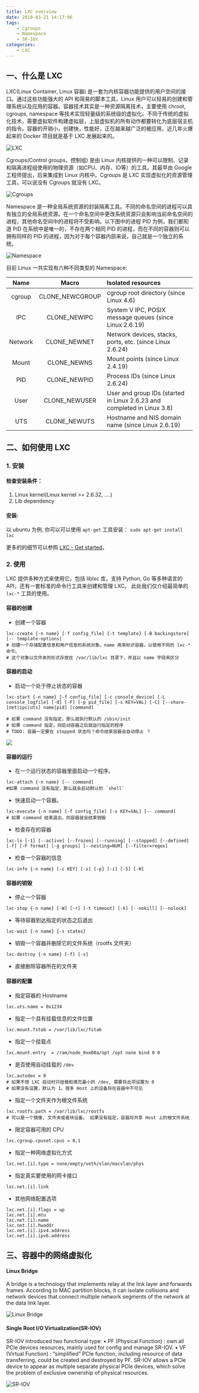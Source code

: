 ```yaml
---
title: LXC overview
date: 2018-03-21 14:17:06
tags:
    - Cgroups
    - Namespace
    - SR-IOV
categories:
    - LXC
---
```

## 一、什么是 LXC

LXC(Linux Container, Linux 容器) 是一套为内核容器功能提供的用户空间的接口。通过这些功能强大的 API 和简易的脚本工具，Linux 用户可以轻易的创建和管理系统以及应用的容器。容器技术其实是一种资源隔离技术，主要使用 chroot, cgroups, namespace 等技术实现轻量级的系统级的虚拟化。不同于传统的虚拟化技术，需要虚拟软件构建虚拟层，上层虚拟机的所有动作都要转化为底层宿主机的指令。容器的开销小，创建快，性能好，正在越来越广泛的被应用，近几年火爆起来的 Docker 项目就是基于 LXC 发展起来的。

![LXC](lxc.png)<!-- more -->

Cgroups(Control groups，控制组) 是由 Linux 内核提供的一种可以限制、记录和隔离进程组使用的物理资源（如CPU、内存、IO等）的工具。其最早由 Google 工程师提出，后来集成到 Linux 内核中。Cgroups 是 LXC 实现虚拟化的资源管理工具，可以说没有 Cgroups 就没有 LXC。

![Cgroups](cgroups.png)

Namespace 是一种全局系统资源的封装隔离工具。不同的命名空间的进程可以具有独立的全局系统资源。在一个命名空间中更改系统资源只会影响当前命名空间的进程，其他命名空间中的进程将不受影响。以下图中的进程 PID 为例，我们都知道 PID 在系统中是唯一的，不存在两个相同 PID 的进程，而在不同的容器则可以拥有同样的 PID 的进程，因为对于每个容器内部来说，自己就是一个独立的系统。

![Namespace](namespace.png)

目前 Linux 一共实现有六种不同类型的 Namespace:

|Name   |Macro              |Isolated resources|
|:-:    |:-:                |:-|
|cgroup |CLONE_NEWCGROUP    |cgroup root directory (since Linux 4.6)|
|IPC    |CLONE_NEWIPC       |System V IPC, POSIX message queues (since Linux 2.6.19)|
|Network|CLONE_NEWNET	    |Network devices, stacks, ports, etc. (since Linux 2.6.24)|
|Mount 	|CLONE_NEWNS	    |Mount points (since Linux 2.4.19)|
|PID	|CLONE_NEWPID	    |Process IDs (since Linux 2.6.24)|
|User	|CLONE_NEWUSER	    |User and group IDs (started in Linux 2.6.23 and completed in Linux 3.8)|
|UTS	|CLONE_NEWUTS	    |Hostname and NIS domain name (since Linux 2.6.19)|

## 二、如何使用 LXC

### 1. 安装
#### 检查安装条件：
1. Linux kernel(Linux kernel >= 2.6.32, ….)
2. Lib dependency

#### 安装:
以 ubuntu 为例, 你可以可以使用 `apt-get` 工具安装： `sudo apt-get install lxc`

更多的的细节可以参照 [LXC - Get started](https://linuxcontainers.org/lxc/getting-started/)。

### 2. 使用
LXC 提供多种方式来使用它，包括 liblxc 库，支持 Python, Go 等多种语言的 API，还有一套标准的命令行工具来创建和管理 LXC。
此处我们仅介绍最简单的 `lxc-*` 工具的使用。

#### 容器的创建

* 创建一个容器
```
lxc-create {-n name} [-f config_file] {-t template} [-B backingstore] [-- template-options]
# 创建一个存储配置信息和用户信息的系统对象。name 用来标识容器，以使用不同的 lxc-* 命令。
# 这个对象以文件夹的形式存放在 /var/lib/lxc 目录下，并且以 name 字段来区分
```

#### 容器的启动

* 启动一个处于停止状态的容器
```
lxc-start {-n name} [-f config_file] [-c console_device] [-L console_logfile] [-d] [-F] [-p pid_file] [-s KEY=VAL] [-C] [--share-[net|ipc|uts] name|pid] [command]

# 如果 command 没有指定，那么就执行默认的 /sbin/init
# 如果 command 指定，则启动容器之后就运行指定的程序
# TODO: 容器一定要在 stopped 状态吗？命令结束容器会自动停止 ？
```
![](lxc-create.png)

#### 容器的运行

* 在一个运行状态的容器里面启动一个程序。
```
lxc-attach {-n name} [-- command] 
#如果 command 没有指定，那么就会启动默认的 `shell`
```

* 快速启动一个容器。
``` 
lxc-execute {-n name} [-f config_file] [-s KEY=VAL] [-- command]
# 如果 command 结束退出，则容器就会结束销毁
```

* 检查存在的容器
```
lxc-ls [-1] [--active] [--frozen] [--running] [--stopped] [--defined] [-f] [-F format] [-g groups] [--nesting=NUM] [--filter=regex]
```

* 检查一个容器的信息
```
lxc-info {-n name} [-c KEY] [-s] [-p] [-i] [-S] [-H]
```

#### 容器的销毁

* 停止一个容器
```
lxc-stop {-n name} [-W] [-r] [-t timeout] [-k] [--nokill] [--nolock]
```

* 等待容器到达指定的状态之后退出
```
lxc-wait {-n name} {-s states}
```

* 销毁一个容器并删除它的文件系统（rootfs 文件夹）
```
lxc-destroy {-n name} [-f] [-s]
```

* 直接删除容器所在的文件夹

#### 容器的配置

* 指定容器的 Hostname
```
lxc.uts.name = 0x1234
```

* 指定一个具有挂载信息的文件位置
```
lxc.mount.fstab = /var/lib/lxc/fstab
```

* 指定一个挂载点
```
lxc.mount.entry  = /ram/node_0xe00a/opt /opt none bind 0 0
```

* 是否使用自动挂载的 `/dev`
```
lxc.autodev = 0
# 如果不想 LXC 启动时只挂载和填充最小的 /dev, 需要将此项设置为 0
# 如果没有设置，默认为 1，很多 Host 上的设备将在容器中不可见
```

* 指定一个文件夹作为根文件系统
```
lxc.rootfs.path = /var/lib/lxc/rootfs
# 可以是一个镜像, 文件夹或者块设备。 如果没有指定，容器将共享 Host 上的根文件系统
```

* 限定容器可用的 CPU
```
lxc.cgroup.cpuset.cpus = 0,1
```

* 指定一种网络虚拟化方式
```
lxc.net.[i].type = none/empty/veth/vlan/macvlan/phys
```

* 指定真实要使用的网卡接口
```
lxc.net.[i].link
```

* 其他网络配置选项
```
lxc.net.[i].flags = up
lxc.net.[i].mtu
lxc.net.[i].name
lxc.net.[i].hwaddr
lxc.net.[i].ipv4.address
lxc.net.[i].ipv6.address
```

## 三、容器中的网络虚拟化

####  Linux Bridge
A bridge is a technology that implements relay at the link layer and forwards frames. According to MAC partition blocks, it can isolate collisions and network devices that connect multiple network segments of the network at the data link layer.

![Linux Bridge](linuxbridge.png)

#### Single Root I/O Virtualization(SR-IOV)
SR-IOV introduced two functional type:
• PF (Physical Function) : own all PCIe devices resources, mainly used for config and manage SR-IOV.
• VF (Virtual Function) : “simplified” PCIe function, including resource of data transferring, could be created and destroyed by PF.
SR-IOV allows a PCIe device to appear as multiple separate physical PCIe devices, which solve the problem of exclusive ownership of physical resources.

![SR-IOV](SR-IOV.png)
